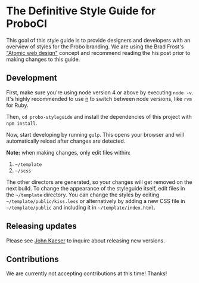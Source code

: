 # The Definitive Style Guide for ProboCI

This goal of this style guide is to provide designers and developers with an overview of styles for the Probo branding. We are using the Brad Frost's ["Atomic web design"](http://bradfrost.com/blog/post/atomic-web-design/) concept and recommend reading the his post prior to making changes to this guide.

## Development

First, make sure you're using node version 4 or above by executing `node -v`. It's highly recommended to use [n](https://www.npmjs.com/package/n) to switch between node versions, like `rvm` for Ruby.

Then, `cd probo-styleguide` and install the dependencies of this project with `npm install`.

Now, start developing by running `gulp`. This opens your browser and will automatically reload after changes are detected.

**Note:** when making changes, only edit files within:

1. `~/template`
2. `~/scss`

The other directors are generated, so your changes will get removed on the next build. To change the appearance of the styleguide itself, edit files in the `~/template` directory. You can change the styles by editing `~/template/public/kiss.less` or alternatively by adding a new CSS file in `~/template/public` and including it in `~/template/index.html`.

## Releasing updates

Please see [John Kaeser](https://github.com/jkaeser) to inquire about releasing new versions.

## Contributions

We are currently not accepting contributions at this time! Thanks!
